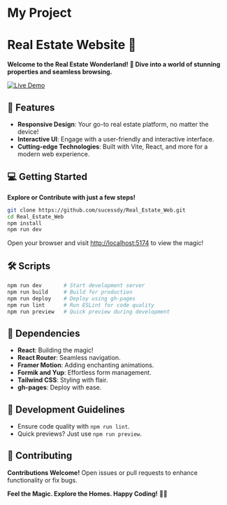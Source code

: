 ﻿# My Project

# Real Estate Website 🏡

**Welcome to the Real Estate Wonderland! 🌟 Dive into a world of stunning properties and seamless browsing.**

[![Live Demo](https://your-button-image-url.jpg)](https://real-estate-house-website.netlify.app/)


## 🚀 Features

- **Responsive Design**: Your go-to real estate platform, no matter the device!
- **Interactive UI**: Engage with a user-friendly and interactive interface.
- **Cutting-edge Technologies**: Built with Vite, React, and more for a modern web experience.

## 💻 Getting Started

**Explore or Contribute with just a few steps!**

```bash
git clone https://github.com/sucessdy/Real_Estate_Web.git
cd Real_Estate_Web
npm install
npm run dev
```

Open your browser and visit [http://localhost:5174](http://localhost:5174/) to view the magic!

## 🛠️ Scripts

```bash
npm run dev       # Start development server
npm run build     # Build for production
npm run deploy    # Deploy using gh-pages
npm run lint      # Run ESLint for code quality
npm run preview   # Quick preview during development
```

## 🌈 Dependencies

- **React**: Building the magic!
- **React Router**: Seamless navigation.
- **Framer Motion**: Adding enchanting animations.
- **Formik and Yup**: Effortless form management.
- **Tailwind CSS**: Styling with flair.
- **gh-pages**: Deploy with ease.

## 🎨 Development Guidelines

- Ensure code quality with `npm run lint`.
- Quick previews? Just use `npm run preview`.

## 🤝 Contributing

**Contributions Welcome!** Open issues or pull requests to enhance functionality or fix bugs.



**Feel the Magic. Explore the Homes. Happy Coding!** 🚀🏡

